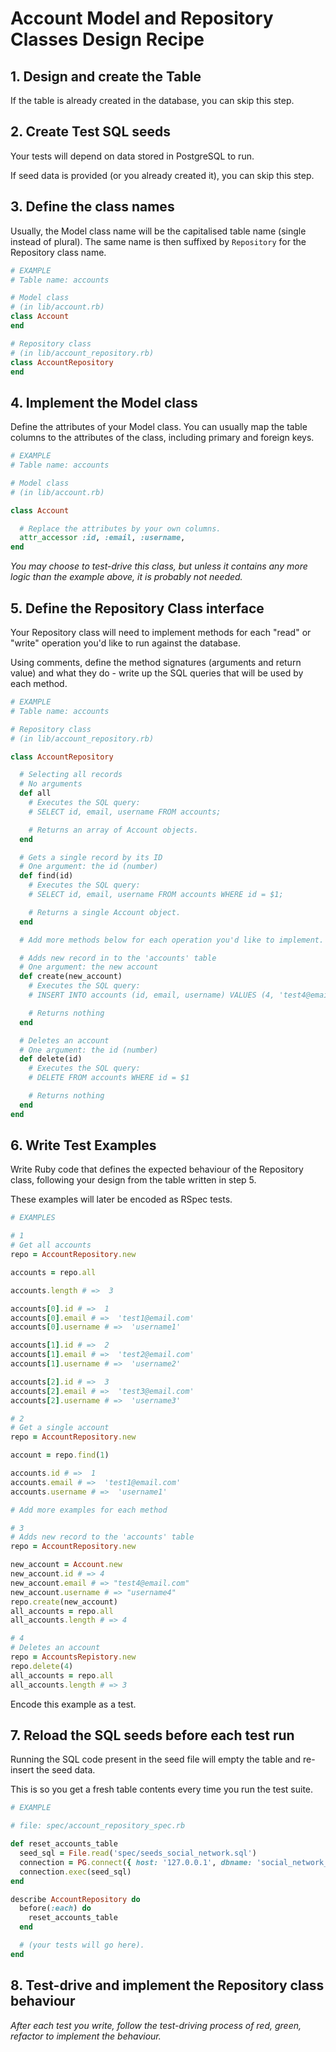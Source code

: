# Account Model and Repository Classes Design Recipe

## 1. Design and create the Table

If the table is already created in the database, you can skip this step.

## 2. Create Test SQL seeds

Your tests will depend on data stored in PostgreSQL to run.

If seed data is provided (or you already created it), you can skip this step.

## 3. Define the class names

Usually, the Model class name will be the capitalised table name (single instead of plural). The same name is then suffixed by `Repository` for the Repository class name.

```ruby
# EXAMPLE
# Table name: accounts

# Model class
# (in lib/account.rb)
class Account
end

# Repository class
# (in lib/account_repository.rb)
class AccountRepository
end
```

## 4. Implement the Model class

Define the attributes of your Model class. You can usually map the table columns to the attributes of the class, including primary and foreign keys.

```ruby
# EXAMPLE
# Table name: accounts

# Model class
# (in lib/account.rb)

class Account

  # Replace the attributes by your own columns.
  attr_accessor :id, :email, :username, 
end
```

*You may choose to test-drive this class, but unless it contains any more logic than the example above, it is probably not needed.*

## 5. Define the Repository Class interface

Your Repository class will need to implement methods for each "read" or "write" operation you'd like to run against the database.

Using comments, define the method signatures (arguments and return value) and what they do - write up the SQL queries that will be used by each method.

```ruby
# EXAMPLE
# Table name: accounts

# Repository class
# (in lib/account_repository.rb)

class AccountRepository

  # Selecting all records
  # No arguments
  def all
    # Executes the SQL query:
    # SELECT id, email, username FROM accounts;

    # Returns an array of Account objects.
  end

  # Gets a single record by its ID
  # One argument: the id (number)
  def find(id)
    # Executes the SQL query:
    # SELECT id, email, username FROM accounts WHERE id = $1;

    # Returns a single Account object.
  end

  # Add more methods below for each operation you'd like to implement.

  # Adds new record in to the 'accounts' table
  # One argument: the new account
  def create(new_account)
    # Executes the SQL query:
    # INSERT INTO accounts (id, email, username) VALUES (4, 'test4@email.com', 'username4')

    # Returns nothing
  end

  # Deletes an account
  # One argument: the id (number)
  def delete(id)
    # Executes the SQL query:
    # DELETE FROM accounts WHERE id = $1

    # Returns nothing
  end
end
```

## 6. Write Test Examples

Write Ruby code that defines the expected behaviour of the Repository class, following your design from the table written in step 5.

These examples will later be encoded as RSpec tests.

```ruby
# EXAMPLES

# 1
# Get all accounts
repo = AccountRepository.new

accounts = repo.all

accounts.length # =>  3

accounts[0].id # =>  1
accounts[0].email # =>  'test1@email.com'
accounts[0].username # =>  'username1'

accounts[1].id # =>  2
accounts[1].email # =>  'test2@email.com'
accounts[1].username # =>  'username2'

accounts[2].id # =>  3
accounts[2].email # =>  'test3@email.com'
accounts[2].username # =>  'username3'

# 2
# Get a single account
repo = AccountRepository.new

account = repo.find(1)

accounts.id # =>  1
accounts.email # =>  'test1@email.com'
accounts.username # =>  'username1'

# Add more examples for each method

# 3
# Adds new record to the 'accounts' table
repo = AccountRepository.new

new_account = Account.new
new_account.id # => 4
new_account.email # => "test4@email.com"
new_account.username # => "username4"
repo.create(new_account)
all_accounts = repo.all
all_accounts.length # => 4

# 4
# Deletes an account
repo = AccountsRepistory.new
repo.delete(4)
all_accounts = repo.all
all_accounts.length # => 3
```

Encode this example as a test.

## 7. Reload the SQL seeds before each test run

Running the SQL code present in the seed file will empty the table and re-insert the seed data.

This is so you get a fresh table contents every time you run the test suite.

```ruby
# EXAMPLE

# file: spec/account_repository_spec.rb

def reset_accounts_table
  seed_sql = File.read('spec/seeds_social_network.sql')
  connection = PG.connect({ host: '127.0.0.1', dbname: 'social_network_test' })
  connection.exec(seed_sql)
end

describe AccountRepository do
  before(:each) do 
    reset_accounts_table
  end

  # (your tests will go here).
end
```

## 8. Test-drive and implement the Repository class behaviour

_After each test you write, follow the test-driving process of red, green, refactor to implement the behaviour._

